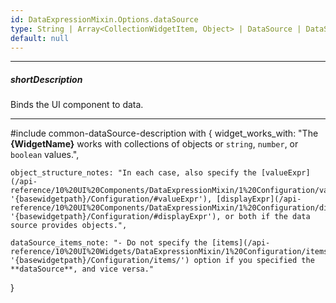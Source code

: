 ```yaml
---
id: DataExpressionMixin.Options.dataSource
type: String | Array<CollectionWidgetItem, Object> | DataSource | DataSource_Options
default: null
---
```

---
##### shortDescription
Binds the UI component to data.

---
#include common-dataSource-description with {
    widget_works_with: "The **{WidgetName}** works with collections of objects or `string`, `number`, or `boolean` values.",

    object_structure_notes: "In each case, also specify the [valueExpr](/api-reference/10%20UI%20Components/DataExpressionMixin/1%20Configuration/valueExpr.md '{basewidgetpath}/Configuration/#valueExpr'), [displayExpr](/api-reference/10%20UI%20Components/DataExpressionMixin/1%20Configuration/displayExpr.md '{basewidgetpath}/Configuration/#displayExpr'), or both if the data source provides objects.",

    dataSource_items_note: "- Do not specify the [items](/api-reference/10%20UI%20Widgets/DataExpressionMixin/1%20Configuration/items '{basewidgetpath}/Configuration/items/') option if you specified the **dataSource**, and vice versa."
}
